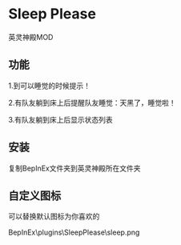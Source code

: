 # Sleep Please

英灵神殿MOD

## 功能

1.到可以睡觉的时候提示！

2.有队友躺到床上后提醒队友睡觉：天黑了，睡觉啦！

3.有队友躺到床上后显示状态列表

## 安装

复制BepInEx文件夹到英灵神殿所在文件夹

## 自定义图标
可以替换默认图标为你喜欢的

BepInEx\plugins\SleepPlease\sleep.png
